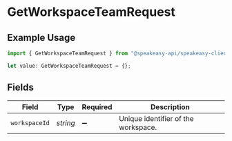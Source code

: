 # GetWorkspaceTeamRequest

## Example Usage

```typescript
import { GetWorkspaceTeamRequest } from "@speakeasy-api/speakeasy-client-sdk-typescript/sdk/models/operations";

let value: GetWorkspaceTeamRequest = {};
```

## Fields

| Field                               | Type                                | Required                            | Description                         |
| ----------------------------------- | ----------------------------------- | ----------------------------------- | ----------------------------------- |
| `workspaceId`                       | *string*                            | :heavy_minus_sign:                  | Unique identifier of the workspace. |